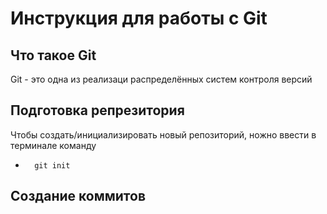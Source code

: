 # **Инструкция для работы с Git**

## Что такое Git
Git - это одна из реализаци распределённых систем контроля версий
## Подготовка репрезитория
Чтобы создать/инициализировать новый репозиторий, ножно ввести в терминале команду
*       git init 
## Создание коммитов

